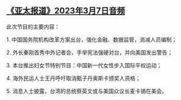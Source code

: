 <!--1678221190000-->
[《亚太报道》2023年3月7日音频](https://www.rfa.org/mandarin/yataibaodao/apr-audio/yp-03072023133512.html)
------

<p>此次节目的主要内容：</p><p>1. 中国国务院机构改革方案出台，强化金融、数据监管，消减人员编制；</p><p>2. 外长秦刚首秀中外记者会，手举宪法强硬对台，并向美国发出警告；</p><p>3. 本台推出妇女节特别节目：中国新一代女性步入国际平权运动；</p><p>4. 海外民运人士王丹呼吁取消甄子丹奥斯卡颁奖人资格；</p><p>5. 消息人士披露，台湾的总统蔡英文或与美国众议长麦卡锡在美会。</p>
